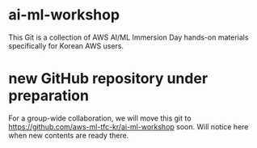 # ai-ml-workshop
This Git is a collection of AWS AI/ML Immersion Day hands-on materials specifically for Korean AWS users.

# new GitHub repository under preparation
For a group-wide collaboration, we will move this git to https://github.com/aws-ml-tfc-kr/ai-ml-workshop soon. Will notice here when new contents are ready there.
